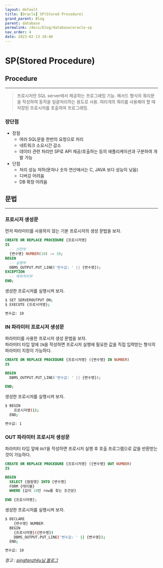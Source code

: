 ```yaml
---
layout: default
title: [Oracle] SP(Stored Procedure)
grand_parent: Blog
parent: database
permalink: /docs/blog/database/oracle-sp
nav_order: 4
date: 2023-02-13 10:40
---
```


SP(Stored Procedure)
===

## Procedure
- - -
> 프로시저란 SQL server에서 제공하는 프로그래밍 기능.
메서드 형식의 쿼리문을 작성하여 동작을 일괄처리하는 용도로 사용.
여러개의 쿼리를 사용해야 할 때 저장된 프로시저를 호출하여 프로그래밍.

### 장단점
- 장점
  - 여러 SQL문을 한번의 요청으로 처리
  - 네트워크 소요시간 감소
  - 데이터 관련 처리만 SP로 API 제공/호출하는 등의 애플리케이션과 구분하여 개발 가능
- 단점
  - 처리 성능 저하(문자나 숫자 연산에서는 C, JAVA 보다 성능이 낮음)
  - 디버깅 어려움
  - DB 확장 어려움

## 문법
- - -
### 프로시저 생성문
먼저 파라미터를 사용하지 않는 기본 프로시저의 생성 문법을 보자.
```sql
CREATE OR REPLACE PROCEDURE {프로시저명}
IS
  -- 선언부
  {변수명} NUMBER(10) := 10;
BEGIN
  -- 실행부
  DBMS_OUTPUT.PUT_LINE('변수값: ' || {변수명});
EXCEPTION
  -- 예외처리부
END;
```
생성한 프로시저를 실행시켜 보자.
```bash
$ SET SERVEROUTPUT ON;
$ EXECUTE {프로시저명};

변수값: 10
```
### IN 파라미터 프로시저 생성문
파라미터를 사용한 프로시저 생성 문법을 보자.  
파라미터 타입 앞에 `IN`을 작성하면 프로시저 실행에 필요한 값을 직접 입력받는 형식의 파라미터 지정이 가능하다.
```sql
CREATE OR REPLACE PROCEDURE {프로시저명} ({변수명} IN NUMBER)
IS

BEGIN
  DBMS_OUTPUT.PUT_LINE('변수값: ' || {변수명});
 
END;
```
생성한 프로시저를 실행시켜 보자.
```bash
$ BEGIN 
    프로시저명(1);
  END;

변수값: 1
```
### OUT 파라미터 프로시저 생성문
파라미터 타입 앞에 `OUT`을 작성하면 프로시저 실행 후 호출 프로그램으로 값을 반환받는 것이 가능하다.
```sql
CREATE OR REPLACE PROCEDURE {프로시저명} ({변수명} OUT NUMBER)
IS

BEGIN
  SELECT {컬럼명} INTO {변수명}
  FORM {테이블}
  WHERE {값이 10인 row를 찾는 조건문}
 
END {프로시저명};
```
생성한 프로시저를 실행시켜 보자.
```bash
$ DECLARE
    {변수명} NUMBER
  BEGIN
    {프로시저명}({변수명})
    DBMS_OUTPUT.PUT_LINE('변수값: ' || {변수명});
  END;

변수값: 10
```

  *참고 : [pingfanzhilu님 블로그](https://pingfanzhilu.tistory.com/entry/Oracle-%EC%98%A4%EB%9D%BC%ED%81%B4-PLSQL-%ED%94%84%EB%A1%9C%EC%8B%9C%EC%A0%80procedure-IN-OUT-%EC%82%AC%EC%9A%A9%EB%B2%95)*